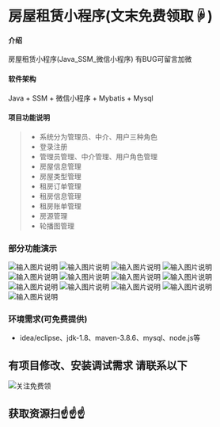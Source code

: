 # 房屋租赁小程序(文末免费领取☟)
> 
#### 介绍
房屋租赁小程序(Java_SSM_微信小程序)
有BUG可留言加微

#### 软件架构
Java + SSM + 微信小程序 + Mybatis + Mysql


#### 项目功能说明


> + 系统分为管理员、中介、用户三种角色
> + 登录注册
> + 管理员管理、中介管理、用户角色管理
> + 房屋信息管理
> + 房屋类型管理
> + 租房订单管理
> + 租房信息管理
> + 租房账单管理
> + 房源管理
> + 轮播图管理


### 部分功能演示
![输入图片说明](photo/1-1.png)
![输入图片说明](photo/1-2.png)
![输入图片说明](photo/1-3.png)
![输入图片说明](photo/1-4.png)
![输入图片说明](photo/1-5.png)
![输入图片说明](photo/1-6.png)
![输入图片说明](photo/2-1.png)
![输入图片说明](photo/2-2.png)
![输入图片说明](photo/2-3.png)
![输入图片说明](photo/2-4.png)
![输入图片说明](photo/2-5.png)
![输入图片说明](photo/2-6.png)
![输入图片说明](photo/2-7.png)


### 环境需求(可免费提供)
- idea/eclipse、jdk-1.8、maven-3.8.6、mysql、node.js等


## 有项目修改、安装调试需求 请联系以下
![关注免费领](联系.png)

## 获取资源扫☝☝☝


